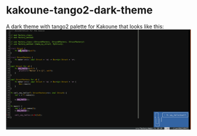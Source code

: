 # kakoune-tango2-dark-theme
A dark theme with tango2 palette for Kakoune that looks like this:
![Screenshot of Kakoune with tango2-dark color scheme](screenshot.png)
